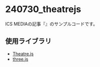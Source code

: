 # 240730_theatrejs

ICS MEDIAの記事『』のサンプルコードです。

## 使用ライブラリ

- [Theatre.js](https://www.theatrejs.com/)
- [three.js](https://threejs.org/)